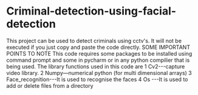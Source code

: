 # Criminal-detection-using-facial-detection
This project can be used to detect criminals using cctv's.
It will not be executed if you just copy and paste the code directly.
SOME IMPORTANT POINTS TO NOTE
This code requires some packages to be installed using command prompt and some in pycharm or in any python compilier that is being used.
The library functions used in this code are
1	Cv2---capture video library.
2	Numpy—numerical python (for multi dimensional arrays)
3	Face_recognition---It is used to recognise the faces
4	Os ---It is used to add or delete files from a directory

